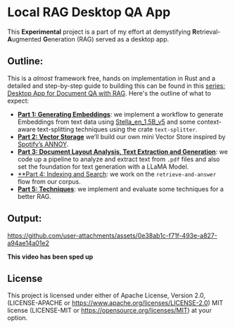 # Local RAG Desktop QA App

This **Experimental** project is a part of my effort at demystifying **R**etrieval-**A**ugmented **G**eneration (RAG) served as a desktop app.

## Outline:

This is a *almost* framework free, hands on implementation in Rust and a detailed and step-by-step guide to building this can be found in this [series: Desktop App for Document QA with RAG](https://blog.anubhab.me/series/desktop-app-for-document-qa-with-rag/). Here's the outline of what to expect:

- [**Part 1: Generating Embeddings**](https://blog.anubhab.me/tech/rag-desktop-app/part-1/): we implement a workflow to generate Embeddings from text data using [Stella_en_1.5B_v5](https://huggingface.co/dunzhang/stella_en_1.5B_v5) and some context-aware text-splitting techniques using the crate `text-splitter`.
- [**Part 2: Vector Storage**](https://blog.anubhab.me/tech/rag-desktop-app/part-2/) we’ll build our own mini Vector Store inspired by [Spotify’s ANNOY](https://github.com/spotify/annoy).
- [**Part 3: Document Layout Analysis, Text Extraction and Generation**](https://blog.anubhab.me/tech/rag-desktop-app/part-3/): we code up a pipeline to analyze and extract text from `.pdf` files and also set the foundation for text generation with a LLaMA Model.
- [**Part 4: Indexing and Search](https://blog.anubhab.me/tech/rag-desktop-app/part-4/): we work on the `retrieve-and-answer` flow from our corpus.
- [**Part 5: Techniques**](https://blog.anubhab.me/tech/rag-desktop-app/part-5/): we implement and evaluate some techniques for a better RAG.

## Output:

https://github.com/user-attachments/assets/0e38ab1c-f71f-493e-a827-a94ae14a01e2



**This video has been sped up**


## License

This project is licensed under either of
Apache License, Version 2.0, (LICENSE-APACHE or https://www.apache.org/licenses/LICENSE-2.0)
MIT license (LICENSE-MIT or https://opensource.org/licenses/MIT)
at your option.
